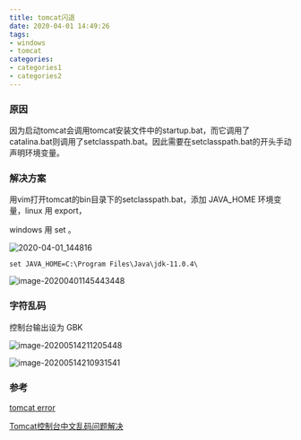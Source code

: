 ```yaml
---
title: tomcat闪退
date: 2020-04-01 14:49:26
tags:
- windows
- tomcat
categories:
- categories1
- categories2
---
```


### 原因

因为启动tomcat会调用tomcat安装文件中的startup.bat，而它调用了catalina.bat则调用了setclasspath.bat。因此需要在setclasspath.bat的开头手动声明环境变量。

### 解决方案

用vim打开tomcat的bin目录下的setclasspath.bat，添加 JAVA_HOME 环境变量，linux 用 export，

windows 用 set 。

![2020-04-01_144816](tomcat闪退/2020-04-01_144816.png)

```
set JAVA_HOME=C:\Program Files\Java\jdk-11.0.4\
```

![image-20200401145443448](tomcat闪退/image-20200401145443448.png)

### 字符乱码

控制台输出设为 GBK



![image-20200514211205448](tomcat闪退/image-20200514211205448.png)

![image-20200514210931541](tomcat闪退/image-20200514210931541.png)

### 参考

[tomcat error](https://blog.csdn.net/to_Baidu/article/details/52848620?depth_1-utm_source=distribute.pc_relevant.none-task&utm_source=distribute.pc_relevant.none-task)

[Tomcat控制台中文乱码问题解决](https://blog.csdn.net/zymndsc_2012/article/details/85647621)
